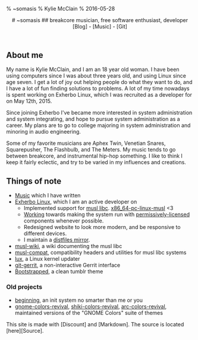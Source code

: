 % ~somasis
% Kylie McClain
% 2016-05-28

<header>
# ~somasis
## breakcore musician, free software enthusiast, developer
[Blog] - [Music] - [Git]
</header>

## About me

My name is Kylie McClain, and I am an 18 year old woman. I have been using
computers since I was about three years old, and using Linux since age seven. I
get a lot of joy out helping people do what they want to do, and I have a lot of
fun finding solutions to problems. A lot of my time nowadays is spent working on
Exherbo Linux, which I was recruited as a developer for on May 12th, 2015.

Since joining Exherbo I've became more interested in system administration and
system integrating, and hope to pursue system administration as a career. My plans
are to go to college majoring in system administration and minoring in audio
engineering.

Some of my favorite musicians are Aphex Twin, Venetian Snares, Squarepusher, The
Flashbulb, and The Meters. My music tends to go between breakcore, and
instrumental hip-hop something. I like to think I keep it fairly eclectic, and
try to be varied in my influences and creations.

## Things of note
- [Music] which I have written
- [Exherbo Linux], which I am an active developer on
    - Implemented support for [musl libc]. [x86_64-pc-linux-musl] <3
    - [Working] towards making the system run with [permissively-licensed]
      components whenever possible.
    - Redesigned website to look more modern, and be responsive to different
      devices.
    - I maintain a [distfiles mirror].
- [musl-wiki], a wiki documenting the musl libc
- [musl-compat], compatibility headers and utilities for musl libc systems
- [lux], a Linux kernel updater
- [git-gerrit], a non-interactive Gerrit interface
- [Bootstrapped], a clean tumblr theme

### Old projects
- [beginning], an init system no smarter than me or you
- [gnome-colors-revival], [shiki-colors-revival], [arc-colors-revival],
  maintained versions of the "GNOME Colors" suite of themes

<footer>
This site is made with [Discount] and [Markdown]. The source is located [here][Source].
</footer>

[Blog]:                     http://blog.somasis.com/
[Music]:                    https://somasis.bandcamp.com/
[Git]:                      https://github.com/somasis
[musl-wiki]:                https://wiki.somasis.com/
[Exherbo Linux]:            http://www.exherbo.org/
[musl libc]:                http://www.musl-libc.org/
[x86_64-pc-linux-musl]:     /dl/stages
[distfiles mirror]:         /dl/mirror/exherbo
[Working]:                  https://git.exherbo.org/dev/somasis.git/tree/etc/permissive/README.md
[permissively-licensed]:    http://www.openbsd.org/policy.html
[beginning]:                https://github.com/somasis/beginning
[lux]:                      https://github.com/somasis/lux
[musl-compat]:              https://github.com/somasis/musl-compat
[git-gerrit]:               https://github.com/somasis/git-gerrit
[Bootstrapped]:             https://www.tumblr.com/theme/38707
[gnome-colors-revival]:     https://github.com/somasis/gnome-colors-revival
[shiki-colors-revival]:     https://github.com/somasis/shiki-colors-revival
[arc-colors-revival]:       https://github.com/somasis/arc-colors-revival
[Discount]:                 http://www.pell.portland.or.us/~orc/Code/discount/
[Markdown]:                 https://daringfireball.net/projects/markdown/
[Source]:                   https://github.com/somasis/somasis.com
